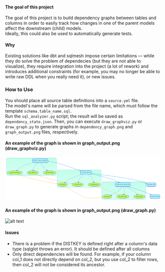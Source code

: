 #### The goal of this project 
The goal of this project is to build dependency graphs between tables and columns in order to easily track how changes in one of the parent models affect the downstream (child) models.  
Ideally, this could also be used to automatically generate tests.

#### Why
Existing solutions like dbt and sqlmesh impose certain limitations — while they do solve the problem of dependecies (but they are not able to visualize), they require integration into the project (a lot of rework) and introduces additional constraints (for example, you may no longer be able to write raw DDL when you really need it), or new issues. 

### How to Use
You should place all source table definitions into a `source.yml` file.  
The model's name will be parsed from the file name, which must follow the template `schema.table_name.sql`.  
Run the `sql_analyzer.py` script; the result will be saved as `dependency_state.json`. Then, you can execute `draw_graphviz.py` or `draw_graph.py` to generate graphs in `dependency_graph.png` and `graph_output.png` files, respectively.

#### An example of the graph is shown in graph_output.png (draw_graphviz.py)
![alt text](https://github.com/Easthy/sql_analyzer/blob/main/dependency_graph.png)

#### An example of the graph is shown in graph_output.png (draw_graph.py)
![alt text](https://github.com/Easthy/sql_analyzer/blob/main/graph_output.png)

#### Issues
- There is a problem if the DISTKEY is defined right after a column's data type (sqlglot throws an error). It should be defined after all columns
- Only direct dependencies will be found. For example, if your column col_1 does not directly depend on col_2, but you use col_2 to filter rows, then col_2 will not be considered its ancestor.

